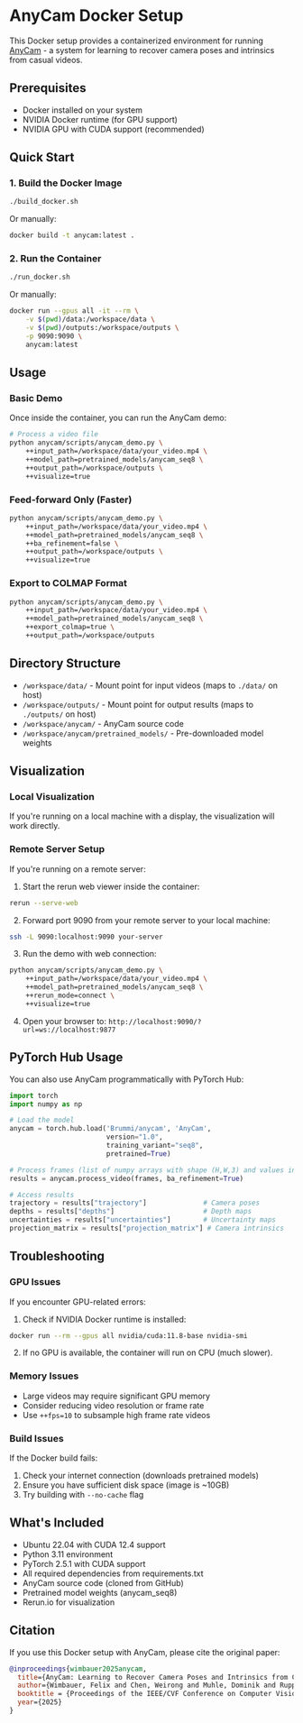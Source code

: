 # AnyCam Docker Setup

This Docker setup provides a containerized environment for running [AnyCam](https://github.com/Brummi/anycam) - a system for learning to recover camera poses and intrinsics from casual videos.

## Prerequisites

- Docker installed on your system
- NVIDIA Docker runtime (for GPU support)
- NVIDIA GPU with CUDA support (recommended)

## Quick Start

### 1. Build the Docker Image

```bash
./build_docker.sh
```

Or manually:
```bash
docker build -t anycam:latest .
```

### 2. Run the Container

```bash
./run_docker.sh
```

Or manually:
```bash
docker run --gpus all -it --rm \
    -v $(pwd)/data:/workspace/data \
    -v $(pwd)/outputs:/workspace/outputs \
    -p 9090:9090 \
    anycam:latest
```

## Usage

### Basic Demo

Once inside the container, you can run the AnyCam demo:

```bash
# Process a video file
python anycam/scripts/anycam_demo.py \
    ++input_path=/workspace/data/your_video.mp4 \
    ++model_path=pretrained_models/anycam_seq8 \
    ++output_path=/workspace/outputs \
    ++visualize=true
```

### Feed-forward Only (Faster)

```bash
python anycam/scripts/anycam_demo.py \
    ++input_path=/workspace/data/your_video.mp4 \
    ++model_path=pretrained_models/anycam_seq8 \
    ++ba_refinement=false \
    ++output_path=/workspace/outputs \
    ++visualize=true
```

### Export to COLMAP Format

```bash
python anycam/scripts/anycam_demo.py \
    ++input_path=/workspace/data/your_video.mp4 \
    ++model_path=pretrained_models/anycam_seq8 \
    ++export_colmap=true \
    ++output_path=/workspace/outputs
```

## Directory Structure

- `/workspace/data/` - Mount point for input videos (maps to `./data/` on host)
- `/workspace/outputs/` - Mount point for output results (maps to `./outputs/` on host)
- `/workspace/anycam/` - AnyCam source code
- `/workspace/anycam/pretrained_models/` - Pre-downloaded model weights

## Visualization

### Local Visualization

If you're running on a local machine with a display, the visualization will work directly.

### Remote Server Setup

If you're running on a remote server:

1. Start the rerun web viewer inside the container:
```bash
rerun --serve-web
```

2. Forward port 9090 from your remote server to your local machine:
```bash
ssh -L 9090:localhost:9090 your-server
```

3. Run the demo with web connection:
```bash
python anycam/scripts/anycam_demo.py \
    ++input_path=/workspace/data/your_video.mp4 \
    ++model_path=pretrained_models/anycam_seq8 \
    ++rerun_mode=connect \
    ++visualize=true
```

4. Open your browser to: `http://localhost:9090/?url=ws://localhost:9877`

## PyTorch Hub Usage

You can also use AnyCam programmatically with PyTorch Hub:

```python
import torch
import numpy as np

# Load the model
anycam = torch.hub.load('Brummi/anycam', 'AnyCam', 
                        version="1.0", 
                        training_variant="seq8", 
                        pretrained=True)

# Process frames (list of numpy arrays with shape (H,W,3) and values in [0,1])
results = anycam.process_video(frames, ba_refinement=True)

# Access results
trajectory = results["trajectory"]              # Camera poses
depths = results["depths"]                      # Depth maps
uncertainties = results["uncertainties"]        # Uncertainty maps
projection_matrix = results["projection_matrix"] # Camera intrinsics
```

## Troubleshooting

### GPU Issues

If you encounter GPU-related errors:

1. Check if NVIDIA Docker runtime is installed:
```bash
docker run --rm --gpus all nvidia/cuda:11.8-base nvidia-smi
```

2. If no GPU is available, the container will run on CPU (much slower).

### Memory Issues

- Large videos may require significant GPU memory
- Consider reducing video resolution or frame rate
- Use `++fps=10` to subsample high frame rate videos

### Build Issues

If the Docker build fails:

1. Check your internet connection (downloads pretrained models)
2. Ensure you have sufficient disk space (image is ~10GB)
3. Try building with `--no-cache` flag

## What's Included

- Ubuntu 22.04 with CUDA 12.4 support
- Python 3.11 environment
- PyTorch 2.5.1 with CUDA support
- All required dependencies from requirements.txt
- AnyCam source code (cloned from GitHub)
- Pretrained model weights (anycam_seq8)
- Rerun.io for visualization

## Citation

If you use this Docker setup with AnyCam, please cite the original paper:

```bibtex
@inproceedings{wimbauer2025anycam,
  title={AnyCam: Learning to Recover Camera Poses and Intrinsics from Casual Videos},
  author={Wimbauer, Felix and Chen, Weirong and Muhle, Dominik and Rupprecht, Christian and Cremers, Daniel},
  booktitle = {Proceedings of the IEEE/CVF Conference on Computer Vision and Pattern Recognition},
  year={2025}
}
```
